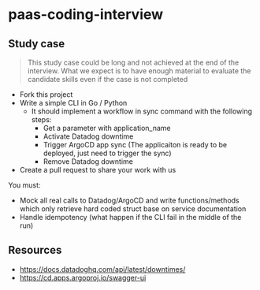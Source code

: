 # paas-coding-interview

## Study case

> This study case could be long and not achieved at the end of the interview. What we expect is to have enough material to evaluate the candidate skills even if the case is not completed

* Fork this project
* Write a simple CLI in Go / Python
  * It should implement a workflow in sync command with the following steps:
    * Get a parameter with application_name
    * Activate Datadog downtime
    * Trigger ArgoCD app sync (The applicaiton is ready to be deployed, just need to trigger the sync)
    * Remove Datadog downtime
* Create a pull request to share your work with us 

You must:
* Mock all real calls to Datadog/ArgoCD and write functions/methods which only retrieve hard coded struct base on service documentation
* Handle idempotency (what happen if the CLI fail in the middle of the run)

## Resources
 
* https://docs.datadoghq.com/api/latest/downtimes/ 
* https://cd.apps.argoproj.io/swagger-ui 
